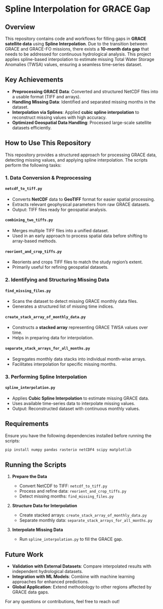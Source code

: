 # Spline Interpolation for GRACE Gap

## Overview
This repository contains code and workflows for filling gaps in **GRACE satellite data** using **Spline Interpolation**. Due to the transition between GRACE and GRACE-FO missions, there exists a **10-month data gap** that needs to be addressed for continuous hydrological analysis. This project applies spline-based interpolation to estimate missing Total Water Storage Anomalies (TWSA) values, ensuring a seamless time-series dataset.

## Key Achievements
- **Preprocessing GRACE Data**: Converted and structured NetCDF files into a usable format (TIFF and arrays).
- **Handling Missing Data**: Identified and separated missing months in the dataset.
- **Interpolation via Splines**: Applied **cubic spline interpolation** to reconstruct missing values with high accuracy.
- **Optimized Geospatial Data Handling**: Processed large-scale satellite datasets efficiently.

## How to Use This Repository
This repository provides a structured approach for processing GRACE data, detecting missing values, and applying spline interpolation. The scripts perform the following tasks:

### 1. Data Conversion & Preprocessing
#### `netcdf_to_tiff.py`
- Converts **NetCDF** data to **GeoTIFF** format for easier spatial processing.
- Extracts relevant geophysical parameters from raw GRACE datasets.
- Output: TIFF files ready for geospatial analysis.

#### `combining_two_tiffs.py`
- Merges multiple TIFF files into a unified dataset.
- Used in an early approach to process spatial data before shifting to array-based methods.

#### `reorient_and_crop_tiffs.py`
- Reorients and crops TIFF files to match the study region’s extent.
- Primarily useful for refining geospatial datasets.

### 2. Identifying and Structuring Missing Data
#### `find_missing_files.py`
- Scans the dataset to detect missing GRACE monthly data files.
- Generates a structured list of missing time indices.

#### `create_stack_array_of_monthly_data.py`
- Constructs a **stacked array** representing GRACE TWSA values over time.
- Helps in preparing data for interpolation.

#### `separate_stack_arrays_for_all_months.py`
- Segregates monthly data stacks into individual month-wise arrays.
- Facilitates interpolation for specific missing months.

### 3. Performing Spline Interpolation
#### `spline_interpolation.py`
- Applies **Cubic Spline Interpolation** to estimate missing GRACE data.
- Uses available time-series data to interpolate missing values.
- Output: Reconstructed dataset with continuous monthly values.

## Requirements
Ensure you have the following dependencies installed before running the scripts:
```bash
pip install numpy pandas rasterio netCDF4 scipy matplotlib
```

## Running the Scripts
1. **Prepare the Data**
   - Convert NetCDF to TIFF: `netcdf_to_tiff.py`
   - Process and refine data: `reorient_and_crop_tiffs.py`
   - Detect missing months: `find_missing_files.py`

2. **Structure Data for Interpolation**
   - Create stacked arrays: `create_stack_array_of_monthly_data.py`
   - Separate monthly data: `separate_stack_arrays_for_all_months.py`

3. **Interpolate Missing Data**
   - Run `spline_interpolation.py` to fill the GRACE gap.

## Future Work
- **Validation with External Datasets**: Compare interpolated results with independent hydrological datasets.
- **Integration with ML Models**: Combine with machine learning approaches for enhanced predictions.
- **Global Application**: Extend methodology to other regions affected by GRACE data gaps.

For any questions or contributions, feel free to reach out!

